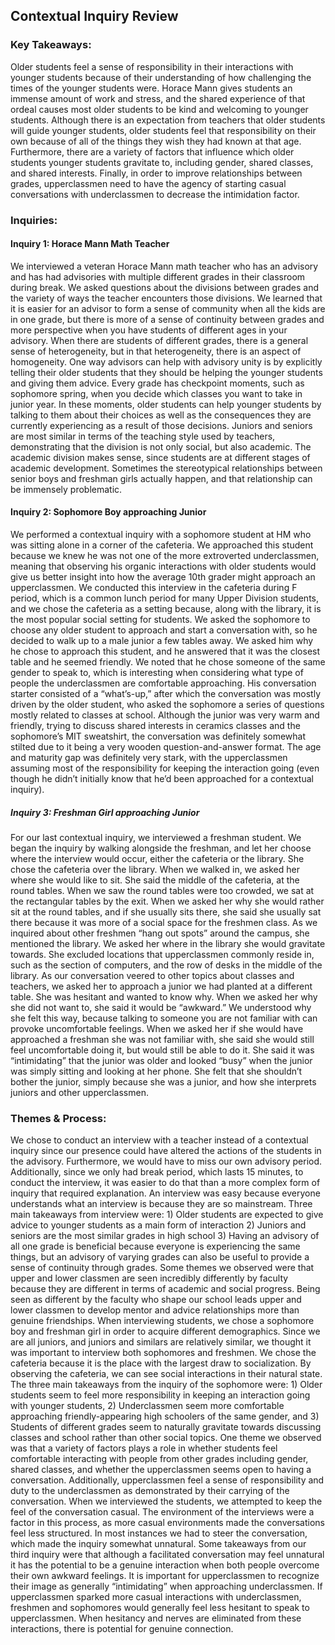 ## Contextual Inquiry Review

### Key Takeaways:

Older students feel a sense of responsibility in their interactions with younger students because of their understanding of how challenging the times of the younger students were. Horace Mann gives students an immense amount of work and stress, and the shared experience of that ordeal causes most older students to be kind and welcoming to younger students. Although there is an expectation from teachers that older students will guide younger students, older students feel that responsibility on their own because of all of the things they wish they had known at that age. Furthermore, there are a variety of factors that influence which older students younger students gravitate to, including gender, shared classes, and shared interests. Finally, in order to improve relationships between grades, upperclassmen need to have the agency of starting casual conversations with underclassmen to decrease the intimidation factor.


### Inquiries:


#### Inquiry 1: Horace Mann Math Teacher
We interviewed a veteran Horace Mann math teacher who has an advisory and has had advisories with multiple different grades in their classroom during break. We asked questions about the divisions between grades and the variety of ways the teacher encounters those divisions. We learned that it is easier for an advisor to form a sense of community when all the kids are in one grade, but there is more of a sense of continuity between grades and more perspective when you have students of different ages in your advisory. When there are students of different grades, there is a general sense of heterogeneity, but in that heterogeneity, there is an aspect of homogeneity. One way advisors can help with advisory unity is by explicitly telling their older students that they should be helping the younger students and giving them advice. Every grade has checkpoint moments, such as sophomore spring, when you decide which classes you want to take in junior year. In these moments, older students can help younger students by talking to them about their choices as well as the consequences they are currently experiencing as a result of those decisions. Juniors and seniors are most similar in terms of the teaching style used by teachers, demonstrating that the division is not only social, but also academic. The academic division makes sense, since students are at different stages of academic development. Sometimes the stereotypical relationships between senior boys and freshman girls actually happen, and that relationship can be immensely problematic.

#### Inquiry 2: Sophomore Boy approaching Junior
We performed a contextual inquiry with a sophomore student at HM who was sitting alone in a corner of the cafeteria. We approached this student because we knew he was not one of the more extroverted underclassmen, meaning that observing his organic interactions with older students would give us better insight into how the average 10th grader might approach an upperclassmen. We conducted this interview in the cafeteria during F period, which is a common lunch period for many Upper Division students, and we chose the cafeteria as a setting because, along with the library, it is the most popular social setting for students. We asked the sophomore to choose any older student to approach and start a conversation with, so he decided to walk up to a male junior a few tables away. We asked him why he chose to approach this student, and he answered that it was the closest table and he seemed friendly. We noted that he chose someone of the same gender to speak to, which is interesting when considering what type of people the underclassmen are comfortable approaching. His conversation starter consisted of a “what’s-up,” after which the conversation was mostly driven by the older student, who asked the sophomore a series of questions mostly related to classes at school. Although the junior was very warm and friendly, trying to discuss shared interests in ceramics classes and the sophomore’s MIT sweatshirt, the conversation was definitely somewhat stilted due to it being a very wooden question-and-answer format. The age and maturity gap was definitely very stark, with the upperclassmen assuming most of the responsibility for keeping the interaction going (even though he didn’t initially know that he’d been approached for a contextual inquiry). 

##### Inquiry 3: Freshman Girl approaching Junior
For our last contextual inquiry, we interviewed a freshman student. We began the inquiry by walking alongside the freshman, and let her choose where the interview would occur, either the cafeteria or the library. She chose the cafeteria over the library. When we walked in, we asked her where she would like to sit. She said the middle of the cafeteria, at the round tables. When we saw the round tables were too crowded, we sat at the rectangular tables by the exit. When we asked her why she would rather sit at the round tables, and if she usually sits there, she said she usually sat there because it was more of a social space for the freshmen class. As we inquired about other freshmen “hang out spots” around the campus, she mentioned the library. We asked her where in the library she would gravitate towards. She excluded locations that upperclassmen commonly reside in, such as the section of computers, and the row of desks in the middle of the library. As our conversation veered to other topics about classes and teachers, we asked her to approach a junior we had planted at a different table. She was hesitant and wanted to know why. When we asked her why she did not want to, she said it would be “awkward.” We understood why she felt this way, because talking to someone you are not familiar with can provoke uncomfortable feelings. When we asked her if she would have approached a freshman she was not familiar with, she said she would still feel uncomfortable doing it, but would still be able to do it. She said it was “intimidating” that the junior was older and looked “busy” when the junior was simply sitting and looking at her phone. She felt that she shouldn’t bother the junior, simply because she was a junior, and how she interprets juniors and other upperclassmen. 

### Themes & Process:
We chose to conduct an interview with a teacher instead of a contextual inquiry since our presence could have altered the actions of the students in the advisory. Furthermore, we would have to miss our own advisory period. Additionally, since we only had break period, which lasts 15 minutes, to conduct the interview, it was easier to do that than a more complex form of inquiry that required explanation. An interview was easy because everyone understands what an interview is because they are so mainstream. Three main takeaways from interview were: 1) Older students are expected to give advice to younger students as a main form of interaction 2) Juniors and seniors are the most similar grades in high school 3) Having an advisory of all one grade is beneficial because everyone is experiencing the same things, but an advisory of varying grades can also be useful to provide a sense of continuity through grades. Some themes we observed were that upper and lower classmen are seen incredibly differently by faculty because they are different in terms of academic and social progress. Being seen as different by the faculty who shape our school leads upper and lower classmen to develop mentor and advice relationships more than genuine friendships. When interviewing students, we chose a sophomore boy and freshman girl in order to acquire different demographics. Since we are all juniors, and juniors and similars are relatively similar, we thought it was important to interview both sophomores and freshmen. We chose the cafeteria because it is the place with the largest draw to socialization. By observing the cafeteria, we can see social interactions in their natural state. The three main takeaways from the inquiry of the sophomore were: 1) Older students seem to feel more responsibility in keeping an interaction going with younger students, 2) Underclassmen seem more comfortable approaching friendly-appearing high schoolers of the same gender, and 3) Students of different grades seem to naturally gravitate towards discussing classes and school rather than other social topics. One theme we observed was that a variety of factors plays a role in whether students feel comfortable interacting with people from other grades including gender, shared classes, and whether the upperclassmen seems open to having a conversation. Additionally, upperclassmen feel a sense of responsibility and duty to the underclassmen as demonstrated by their carrying of the conversation. When we interviewed the students, we attempted to keep the feel of the conversation casual. The environment of the interviews were a factor in this process, as more casual environments made the conversations feel less structured. In most instances we had to steer the conversation, which made the inquiry somewhat unnatural. Some takeaways from our third inquiry were that although a facilitated conversation may feel unnatural it has the potential to be a genuine interaction when both people overcome their own awkward feelings. It is important for upperclassmen to recognize their image as generally “intimidating” when approaching underclassmen. If upperclassmen sparked more casual interactions with underclassmen, freshmen and sophomores would generally feel less hesitant to speak to upperclassmen. When hesitancy and nerves are eliminated from these interactions, there is potential for genuine connection.


